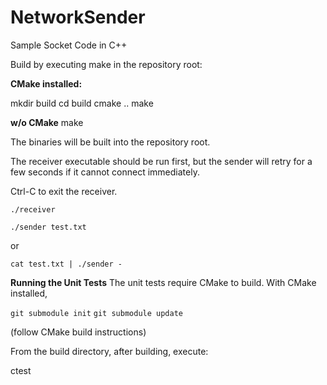 # NetworkSender
Sample Socket Code in C++

Build by executing make in the repository root:

**CMake installed:**

mkdir build
cd build
cmake ..
make


**w/o CMake**
make


The binaries will be built into the repository root.

The receiver executable should be run first, but the sender will retry for a few seconds if it cannot connect immediately.

Ctrl-C to exit the receiver.

`./receiver`

`./sender test.txt`

or

`cat test.txt | ./sender -`

**Running the Unit Tests**
The unit tests require CMake to build.
With CMake installed,

`git submodule init`
`git submodule update`

(follow CMake build instructions)

From the build directory, after building, execute:

ctest
